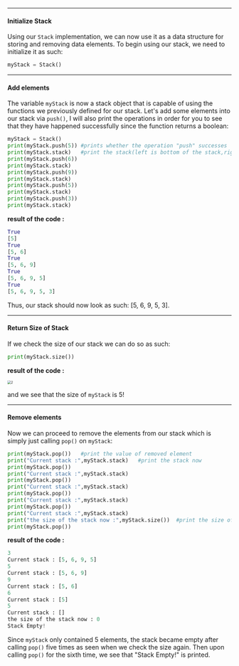 
---

#### Initialize Stack

Using our `Stack` implementation, we can now use it as a data structure for storing and removing data elements. To begin using our stack, we need to initialize it as such:

```python
myStack = Stack()
```

---

#### Add elements

The variable `myStack` is now a stack object that is capable of using the functions we previously defined for our stack. Let's add some elements into our stack via `push()`, I will also print the operations in order for you to see that they have happened successfully since the function returns a boolean:

```python
myStack = Stack()
print(myStack.push(5)) #prints whether the operation "push" successes
print(myStack.stack)   #print the stack(left is bottom of the stack,right is the top of stack)
print(myStack.push(6)) 
print(myStack.stack)
print(myStack.push(9)) 
print(myStack.stack)
print(myStack.push(5)) 
print(myStack.stack)
print(myStack.push(3)) 
print(myStack.stack)
```

**result of the code :**

```python
True
[5]
True
[5, 6]
True
[5, 6, 9]
True
[5, 6, 9, 5]
True
[5, 6, 9, 5, 3]
```

Thus, our stack should now look as such: [5, 6, 9, 5, 3].

---

#### Return Size of Stack

If we check the size of our stack we can do so as such:

```python
print(myStack.size())   
```

**result of the code :**

<img src="https://projectbit.s3-us-west-1.amazonaws.com/darlene/labs/stacks2.jpg" alt="2" style="zoom:50%;" />

and we see that the size of `myStack` is 5!

---

#### Remove elements

Now we can proceed to remove the elements from our stack which is simply just calling `pop()` on `myStack`:

```python
print(myStack.pop())   #print the value of removed element
print("Current stack :",myStack.stack)   #print the stack now
print(myStack.pop())
print("Current stack :",myStack.stack)
print(myStack.pop())
print("Current stack :",myStack.stack)
print(myStack.pop())
print("Current stack :",myStack.stack)
print(myStack.pop())
print("Current stack :",myStack.stack)
print("the size of the stack now :",myStack.size())  #print the size of stack
print(myStack.pop())
```

**result of the code :**

```python
3
Current stack : [5, 6, 9, 5]
5
Current stack : [5, 6, 9]
9
Current stack : [5, 6]
6
Current stack : [5]
5
Current stack : []
the size of the stack now : 0
Stack Empty!
```

Since `myStack` only contained 5 elements, the stack became empty after calling `pop()` five times as seen when we check the size again. Then upon calling `pop()` for the sixth time, we see that "Stack Empty!" is printed. 

